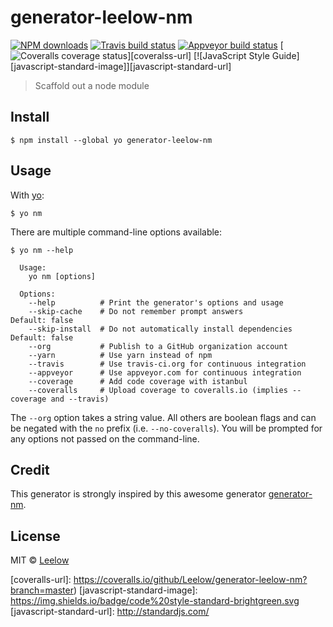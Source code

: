 # generator-leelow-nm

[![NPM downloads][downloads-image]][downloads-url]
[![Travis build status][travis-image]][travis-url]
[![Appveyor build status][appveyor-image]][appveyor-url]
[![Coveralls coverage status][coveralls-image]][coveralss-url]
[![JavaScript Style Guide][javascript-standard-image]][javascript-standard-url]

> Scaffold out a node module

## Install

```
$ npm install --global yo generator-leelow-nm
```

## Usage

With [yo](https://github.com/yeoman/yo):

```
$ yo nm
```

There are multiple command-line options available:

```
$ yo nm --help

  Usage:
    yo nm [options]

  Options:
    --help          # Print the generator's options and usage
    --skip-cache    # Do not remember prompt answers                      Default: false
    --skip-install  # Do not automatically install dependencies           Default: false
    --org           # Publish to a GitHub organization account
    --yarn          # Use yarn instead of npm
    --travis        # Use travis-ci.org for continuous integration
    --appveyor      # Use appveyor.com for continuous integration
    --coverage      # Add code coverage with istanbul
    --coveralls     # Upload coverage to coveralls.io (implies --coverage and --travis)
```

The `--org` option takes a string value. All others are boolean flags and can be negated with the `no` prefix (i.e. `--no-coveralls`). You will be prompted for any options not passed on the command-line.

## Credit

This generator is strongly inspired by this awesome generator [generator-nm](https://github.com/sindresorhus/generator-nm).

## License

MIT © [Leelow](https://github.com/Leelow)

[npm-version-image]: https://img.shields.io/v/generator-leelow-nm.svg
[npm-version-url]: https://www.npmjs.com/package/generator-leelow-nm
[downloads-image]: https://img.shields.io/npm/dt/generator-leelow-nm.svg?maxAge=3600
[downloads-url]: https://www.npmjs.com/package/generator-leelow-nm
[appveyor-image]: https://ci.appveyor.com/api/projects/status/github/Leelow/generator-leelow-nm?svg=true&branch=master
[appveyor-url]: https://ci.appveyor.com/project/Leelow/generator-leelow-nm
[travis-image]: https://travis-ci.org/Leelow/generator-leelow-nm.svg?branch=master
[travis-url]: https://travis-ci.org/Leelow/generator-leelow-nm
[coveralls-image]: https://coveralls.io/repos/github/Leelow/generator-leelow-nm/badge.svg?branch=master
[coveralls-url]: https://coveralls.io/github/Leelow/generator-leelow-nm?branch=master)
[javascript-standard-image]: https://img.shields.io/badge/code%20style-standard-brightgreen.svg
[javascript-standard-url]: http://standardjs.com/